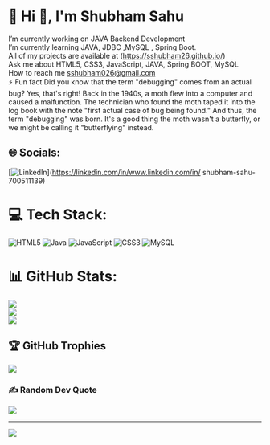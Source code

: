 # 💫 Hi 👋, I'm Shubham Sahu
 I’m currently working on JAVA Backend Development<br>I’m currently learning JAVA, JDBC ,MySQL ,  Spring Boot.<br> All of my projects are available at (https://sshubham26.github.io/)<br>Ask me about HTML5, CSS3, JavaScript, JAVA, Spring BOOT, MySQL<br> How to reach me sshubham026@gmail.com<br>⚡ Fun fact Did you know that the term "debugging" comes from an actual bug? Yes, that's right! Back in the 1940s, a moth flew into a computer and caused a malfunction. The technician who found the moth taped it into the log book with the note "first actual case of bug being found." And thus, the term "debugging" was born. It's a good thing the moth wasn't a butterfly, or we might be calling it "butterflying" instead.<br>


## 🌐 Socials:
[![LinkedIn](https://img.shields.io/badge/LinkedIn-%230077B5.svg?logo=linkedin&logoColor=white)](https://linkedin.com/in/www.linkedin.com/in/ shubham-sahu-700511139) 

# 💻 Tech Stack:
![HTML5](https://img.shields.io/badge/html5-%23E34F26.svg?style=for-the-badge&logo=html5&logoColor=white) ![Java](https://img.shields.io/badge/java-%23ED8B00.svg?style=for-the-badge&logo=java&logoColor=white) ![JavaScript](https://img.shields.io/badge/javascript-%23323330.svg?style=for-the-badge&logo=javascript&logoColor=%23F7DF1E) ![CSS3](https://img.shields.io/badge/css3-%231572B6.svg?style=for-the-badge&logo=css3&logoColor=white) ![MySQL](https://img.shields.io/badge/mysql-%2300f.svg?style=for-the-badge&logo=mysql&logoColor=white)
# 📊 GitHub Stats:
![](https://github-readme-stats.vercel.app/api?username=sshubham26&theme=dark&hide_border=false&include_all_commits=false&count_private=false)<br/>
![](https://github-readme-streak-stats.herokuapp.com/?user=sshubham26&theme=dark&hide_border=false)<br/>
![](https://github-readme-stats.vercel.app/api/top-langs/?username=sshubham26&theme=dark&hide_border=false&include_all_commits=false&count_private=false&layout=compact)

## 🏆 GitHub Trophies
![](https://github-profile-trophy.vercel.app/?username=sshubham26&theme=radical&no-frame=false&no-bg=true&margin-w=4)

### ✍️ Random Dev Quote
![](https://quotes-github-readme.vercel.app/api?type=horizontal&theme=radical)



---
[![](https://visitcount.itsvg.in/api?id=sshubham26&icon=0&color=0)](https://visitcount.itsvg.in)

<!-- Proudly created with GPRM ( https://gprm.itsvg.in ) -->
